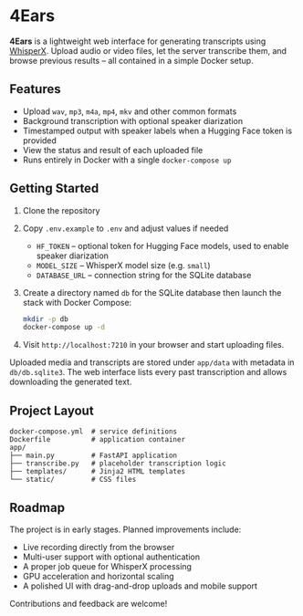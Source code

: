 # 4Ears

**4Ears** is a lightweight web interface for generating transcripts using [WhisperX](https://github.com/m-bain/whisperX). Upload audio or video files, let the server transcribe them, and browse previous results – all contained in a simple Docker setup.

## Features

- Upload `wav`, `mp3`, `m4a`, `mp4`, `mkv` and other common formats
- Background transcription with optional speaker diarization
- Timestamped output with speaker labels when a Hugging Face token is provided
- View the status and result of each uploaded file
- Runs entirely in Docker with a single `docker-compose up`

## Getting Started

1. Clone the repository
2. Copy `.env.example` to `.env` and adjust values if needed  
   - `HF_TOKEN` – optional token for Hugging Face models, used to enable speaker diarization
   - `MODEL_SIZE` – WhisperX model size (e.g. `small`)
   - `DATABASE_URL` – connection string for the SQLite database
3. Create a directory named `db` for the SQLite database then launch the stack with Docker Compose:

   ```bash
   mkdir -p db
   docker-compose up -d
   ```

4. Visit `http://localhost:7210` in your browser and start uploading files.

Uploaded media and transcripts are stored under `app/data` with metadata in `db/db.sqlite3`. The web interface lists every past transcription and allows downloading the generated text.

## Project Layout

```
docker-compose.yml  # service definitions
Dockerfile          # application container
app/
├── main.py         # FastAPI application
├── transcribe.py   # placeholder transcription logic
├── templates/      # Jinja2 HTML templates
└── static/         # CSS files
```

## Roadmap

The project is in early stages. Planned improvements include:

- Live recording directly from the browser
- Multi-user support with optional authentication
- A proper job queue for WhisperX processing
- GPU acceleration and horizontal scaling
- A polished UI with drag-and-drop uploads and mobile support

Contributions and feedback are welcome!
